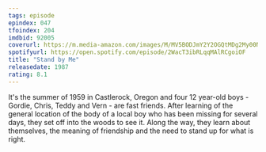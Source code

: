```yaml
---
tags: episode
epindex: 047
tfoindex: 204
imdbid: 92005
coverurl: https://m.media-amazon.com/images/M/MV5BODJmY2Y2OGQtMDg2My00N2Q3LWJmZTUtYTc2ODBjZDVlNDlhXkEyXkFqcGdeQXVyMTQxNzMzNDI@._V1_SX202_CR0,0,202,300_.jpg
spotifyurl: https://open.spotify.com/episode/2WacT3ibRLqqMAlRCgoiOF
title: "Stand by Me"
releasedate: 1987
rating: 8.1
---
```


It's the summer of 1959 in Castlerock, Oregon and four 12 year-old boys - Gordie, Chris, Teddy and Vern - are fast friends. After learning of the general location of the body of a local boy who has been missing for several days, they set off into the woods to see it. Along the way, they learn about themselves, the meaning of friendship and the need to stand up for what is right.